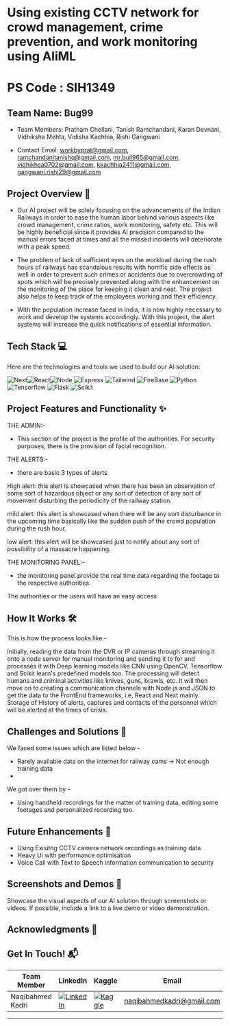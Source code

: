 # Using existing CCTV network for crowd management, crime prevention, and work monitoring using AIiML
# PS Code : SIH1349

## Team Name: Bug99
- Team Members: Pratham Chellani, Tanish Ramchandani, Karan Devnani, Vidhiksha Mehta, Vidisha Kachhia, Rishi Gangwani 

- Contact Email: workbyprat@gmail.com, ramchandanitanishq@gmail.com, mr.bull965@gmail.com, vidhikhsa0702@gmail.com, kkachhia2411@gmail.com, gangwani.rishi29@gmail.com 


## Project Overview 🚀

- Our AI project will be solely focusing on the advancements of the Indian Railways in order to ease the human labor behind various aspects like crowd management, crime ratios, work monitoring, safety etc. This will be highly beneficial since it provides AI precision compared to the manual errors faced at times and all the missed incidents will deteriorate with a peak speed.

- The problem of lack of sufficient eyes on the workload during the rush hours of railways has scandalous results with horrific side effects as well in order to prevent such crimes or accidents due to overcrowding of spots which will be precisely prevented along with the enhancement on the monitoring of the place for keeping it clean and neat. The project also helps to keep track of the employees working and their efficiency.

- With the population increase faced in India, it is now highly necessary to work and develop the systems accordingly. With this project, the alert systems will increase the quick notifications of essential information.

## Tech Stack 💻

Here are the technologies and tools we used to build our AI solution:


 <img src="https://img.shields.io/badge/next.js-000000?style=for-the-badge&logo=nextdotjs&logoColor=white" alt="Next"><img src="https://img.shields.io/badge/-ReactJs-61DAFB?logo=react&logoColor=white&style=for-the-badge" alt="React"><img src="https://img.shields.io/badge/Node.js-43853D?style=for-the-badge&logo=node.js&logoColor=white" alt="Node"> <img src="https://img.shields.io/badge/Express.js-404D59?style=for-the-badge" alt="Express"> <img src="https://img.shields.io/badge/tailwindcss-%2338B2AC.svg?style=for-the-badge&logo=tailwind-css&logoColor=white" alt="Tailwind"> <img src="https://img.shields.io/badge/Firebase-039BE5?style=for-the-badge&logo=Firebase&logoColor=white" alt="FireBase"> <img src="https://img.shields.io/badge/python-3670A0?style=for-the-badge&logo=python&logoColor=ffdd54" alt="Python">  <img src="https://img.shields.io/badge/TensorFlow-%23FF6F00.svg?style=for-the-badge&logo=TensorFlow&logoColor=white" alt="Tensorflow">  <img src="https://img.shields.io/badge/flask-%23000.svg?style=for-the-badge&logo=flask&logoColor=white" alt="Flask"> <img src="https://img.shields.io/badge/scikit--learn-%23F7931E.svg?style=for-the-badge&logo=scikit-learn&logoColor=white" alt="Scikit">
 



## Project Features and Functionality ✨

THE ADMIN:-

- This section of the project is the profile of the authorities. For security purposes, there is the provision of facial recognition.

THE ALERTS:-

- there are basic 3 types of alerts

High alert: this alert is showcased when there has been an observation of some sort of hazardous object or any sort of detection of any sort of movement disturbing the periodicity of the railway station.

mild alert: this alert is showcased when there will be any sort disturbance in the upcoming time basically like the sudden push of the crowd population during the rush hour.

low alert: this alert will be showcased just to notify about any sort of possibility of a massacre happening. 

THE MONITORING PANEL:-

- the monitoring panel provide the real time data regarding the footage to the respective authorities.

The authorities or the users will have an easy access

## How It Works 🛠️
This is how the process looks like -

Initially, reading the data from the DVR or IP cameras through streaming it onto a node server for manual monitoring and sending it to for and processes it with Deep learning models like CNN using OpenCV, Tensorflow and Scikit learn's predefined models too. The processing will detect humans and criminal activities like knives, guns, brawls, etc. It will then move on to creating a communication channels with Node.js and JSON to get the data to the FrontEnd frameworks, i.e, React and Next mainly. Storage of History of alerts, captures and contacts of the personnel which will be alerted at the times of crisis.


## Challenges and Solutions 🧠

We faced some issues which are listed below -

* Rarely available data on the internet for railway cams -> Not enough training data
* 

We got over them by -

* Using handheld recordings for the matter of training data, editing some footages and personalized recording too.

## Future Enhancements 🚧

* Using Exisitng CCTV camera network recordings as training data 
* Heavy Ui with performance optimisation 
* Voice Call with Text to Speech information communication to security


## Screenshots and Demos 📸
Showcase the visual aspects of our AI solution through screenshots or videos. If possible, include a link to a live demo or video demonstration.

## Acknowledgments 🙌


## Get In Touch! 📬


| Team Member | LinkedIn | Kaggle | Email |
|---|---|---|---|
| Naqibahmed Kadri | [![LinkedIn](https://img.shields.io/badge/LinkedIn-%230077B5.svg?style=for-the-badge&logo=linkedin)](https://www.linkedin.com/in/naqibahmed-kadri/) | [![Kaggle](https://img.shields.io/badge/Kaggle-%2320B2AA.svg?style=for-the-badge&logo=kaggle)](https://www.kaggle.com/nakibahmedkadri) | [naqibahmedkadri@gmail.com](mailto:naqibahmedkadri@gmail.com) |



---

